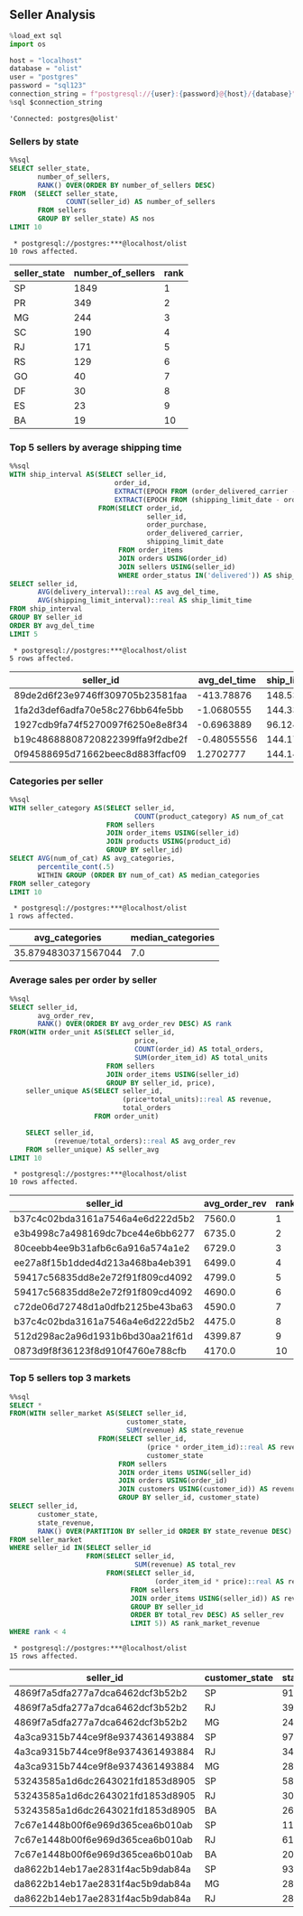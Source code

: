 ## **Seller Analysis**

```python
%load_ext sql
import os
```


```python
host = "localhost"
database = "olist"
user = "postgres"
password = "sql123"
connection_string = f"postgresql://{user}:{password}@{host}/{database}"
%sql $connection_string
```




    'Connected: postgres@olist'



### **Sellers by state**


```sql
%%sql
SELECT seller_state,
       number_of_sellers,
       RANK() OVER(ORDER BY number_of_sellers DESC)
FROM  (SELECT seller_state,
              COUNT(seller_id) AS number_of_sellers
       FROM sellers
       GROUP BY seller_state) AS nos
LIMIT 10
```

     * postgresql://postgres:***@localhost/olist
    10 rows affected.





<table>
    <thead>
        <tr>
            <th>seller_state</th>
            <th>number_of_sellers</th>
            <th>rank</th>
        </tr>
    </thead>
    <tbody>
        <tr>
            <td>SP</td>
            <td>1849</td>
            <td>1</td>
        </tr>
        <tr>
            <td>PR</td>
            <td>349</td>
            <td>2</td>
        </tr>
        <tr>
            <td>MG</td>
            <td>244</td>
            <td>3</td>
        </tr>
        <tr>
            <td>SC</td>
            <td>190</td>
            <td>4</td>
        </tr>
        <tr>
            <td>RJ</td>
            <td>171</td>
            <td>5</td>
        </tr>
        <tr>
            <td>RS</td>
            <td>129</td>
            <td>6</td>
        </tr>
        <tr>
            <td>GO</td>
            <td>40</td>
            <td>7</td>
        </tr>
        <tr>
            <td>DF</td>
            <td>30</td>
            <td>8</td>
        </tr>
        <tr>
            <td>ES</td>
            <td>23</td>
            <td>9</td>
        </tr>
        <tr>
            <td>BA</td>
            <td>19</td>
            <td>10</td>
        </tr>
    </tbody>
</table>



### **Top 5 sellers by average shipping time**


```sql
%%sql
WITH ship_interval AS(SELECT seller_id,
                          order_id,
                          EXTRACT(EPOCH FROM (order_delivered_carrier - order_purchase)::interval)/3600 AS delivery_interval,
                          EXTRACT(EPOCH FROM (shipping_limit_date - order_purchase)::interval)/3600 AS shipping_limit_interval
                      FROM(SELECT order_id,
                                  seller_id,
                                  order_purchase,
                                  order_delivered_carrier,
                                  shipping_limit_date
                           FROM order_items
                           JOIN orders USING(order_id)
                           JOIN sellers USING(seller_id)
                           WHERE order_status IN('delivered')) AS ship_time)
SELECT seller_id,
       AVG(delivery_interval)::real AS avg_del_time,
       AVG(shipping_limit_interval)::real AS ship_limit_time
FROM ship_interval
GROUP BY seller_id
ORDER BY avg_del_time 
LIMIT 5
```

     * postgresql://postgres:***@localhost/olist
    5 rows affected.





<table>
    <thead>
        <tr>
            <th>seller_id</th>
            <th>avg_del_time</th>
            <th>ship_limit_time</th>
        </tr>
    </thead>
    <tbody>
        <tr>
            <td>89de2d6f23e9746ff309705b23581faa</td>
            <td>-413.78876</td>
            <td>148.53955</td>
        </tr>
        <tr>
            <td>1fa2d3def6adfa70e58c276bb64fe5bb</td>
            <td>-1.0680555</td>
            <td>144.33945</td>
        </tr>
        <tr>
            <td>1927cdb9fa74f5270097f6250e8e8f34</td>
            <td>-0.6963889</td>
            <td>96.12444</td>
        </tr>
        <tr>
            <td>b19c48688808720822399ffa9f2dbe2f</td>
            <td>-0.48055556</td>
            <td>144.17473</td>
        </tr>
        <tr>
            <td>0f94588695d71662beec8d883ffacf09</td>
            <td>1.2702777</td>
            <td>144.14223</td>
        </tr>
    </tbody>
</table>



### **Categories per seller**


```sql
%%sql
WITH seller_category AS(SELECT seller_id,
                               COUNT(product_category) AS num_of_cat
                        FROM sellers
                        JOIN order_items USING(seller_id)
                        JOIN products USING(product_id)
                        GROUP BY seller_id)
SELECT AVG(num_of_cat) AS avg_categories,
       percentile_cont(.5)
       WITHIN GROUP (ORDER BY num_of_cat) AS median_categories
FROM seller_category
LIMIT 10
```

     * postgresql://postgres:***@localhost/olist
    1 rows affected.





<table>
    <thead>
        <tr>
            <th>avg_categories</th>
            <th>median_categories</th>
        </tr>
    </thead>
    <tbody>
        <tr>
            <td>35.8794830371567044</td>
            <td>7.0</td>
        </tr>
    </tbody>
</table>



### **Average sales per order by seller**


```sql
%%sql
SELECT seller_id,
       avg_order_rev,
       RANK() OVER(ORDER BY avg_order_rev DESC) AS rank
FROM(WITH order_unit AS(SELECT seller_id,
                               price,
                               COUNT(order_id) AS total_orders,
                               SUM(order_item_id) AS total_units
                        FROM sellers
                        JOIN order_items USING(seller_id)
                        GROUP BY seller_id, price),
    seller_unique AS(SELECT seller_id,
                            (price*total_units)::real AS revenue,
                            total_orders
                     FROM order_unit)

    SELECT seller_id,
           (revenue/total_orders)::real AS avg_order_rev
    FROM seller_unique) AS seller_avg
LIMIT 10
```

     * postgresql://postgres:***@localhost/olist
    10 rows affected.





<table>
    <thead>
        <tr>
            <th>seller_id</th>
            <th>avg_order_rev</th>
            <th>rank</th>
        </tr>
    </thead>
    <tbody>
        <tr>
            <td>b37c4c02bda3161a7546a4e6d222d5b2</td>
            <td>7560.0</td>
            <td>1</td>
        </tr>
        <tr>
            <td>e3b4998c7a498169dc7bce44e6bb6277</td>
            <td>6735.0</td>
            <td>2</td>
        </tr>
        <tr>
            <td>80ceebb4ee9b31afb6c6a916a574a1e2</td>
            <td>6729.0</td>
            <td>3</td>
        </tr>
        <tr>
            <td>ee27a8f15b1dded4d213a468ba4eb391</td>
            <td>6499.0</td>
            <td>4</td>
        </tr>
        <tr>
            <td>59417c56835dd8e2e72f91f809cd4092</td>
            <td>4799.0</td>
            <td>5</td>
        </tr>
        <tr>
            <td>59417c56835dd8e2e72f91f809cd4092</td>
            <td>4690.0</td>
            <td>6</td>
        </tr>
        <tr>
            <td>c72de06d72748d1a0dfb2125be43ba63</td>
            <td>4590.0</td>
            <td>7</td>
        </tr>
        <tr>
            <td>b37c4c02bda3161a7546a4e6d222d5b2</td>
            <td>4475.0</td>
            <td>8</td>
        </tr>
        <tr>
            <td>512d298ac2a96d1931b6bd30aa21f61d</td>
            <td>4399.87</td>
            <td>9</td>
        </tr>
        <tr>
            <td>0873d9f8f36123f8d910f4760e788cfb</td>
            <td>4170.0</td>
            <td>10</td>
        </tr>
    </tbody>
</table>



### **Top 5 sellers top 3 markets**


```sql
%%sql
SELECT *
FROM(WITH seller_market AS(SELECT seller_id,
                             customer_state,
                             SUM(revenue) AS state_revenue
                      FROM(SELECT seller_id, 
                                  (price * order_item_id)::real AS revenue,
                                  customer_state
                           FROM sellers
                           JOIN order_items USING(seller_id)
                           JOIN orders USING(order_id)
                           JOIN customers USING(customer_id)) AS revenue_per_state
                           GROUP BY seller_id, customer_state)
SELECT seller_id, 
       customer_state,
       state_revenue,
       RANK() OVER(PARTITION BY seller_id ORDER BY state_revenue DESC)
FROM seller_market
WHERE seller_id IN(SELECT seller_id
                   FROM(SELECT seller_id,
                               SUM(revenue) AS total_rev
                        FROM(SELECT seller_id, 
                                    (order_item_id * price)::real AS revenue
                              FROM sellers
                              JOIN order_items USING(seller_id)) AS rev
                              GROUP BY seller_id
                              ORDER BY total_rev DESC) AS seller_rev
                              LIMIT 5)) AS rank_market_revenue
WHERE rank < 4
```

     * postgresql://postgres:***@localhost/olist
    15 rows affected.





<table>
    <thead>
        <tr>
            <th>seller_id</th>
            <th>customer_state</th>
            <th>state_revenue</th>
            <th>rank</th>
        </tr>
    </thead>
    <tbody>
        <tr>
            <td>4869f7a5dfa277a7dca6462dcf3b52b2</td>
            <td>SP</td>
            <td>91269.52</td>
            <td>1</td>
        </tr>
        <tr>
            <td>4869f7a5dfa277a7dca6462dcf3b52b2</td>
            <td>RJ</td>
            <td>39960.938</td>
            <td>2</td>
        </tr>
        <tr>
            <td>4869f7a5dfa277a7dca6462dcf3b52b2</td>
            <td>MG</td>
            <td>24398.865</td>
            <td>3</td>
        </tr>
        <tr>
            <td>4a3ca9315b744ce9f8e9374361493884</td>
            <td>SP</td>
            <td>97923.86</td>
            <td>1</td>
        </tr>
        <tr>
            <td>4a3ca9315b744ce9f8e9374361493884</td>
            <td>RJ</td>
            <td>34929.03</td>
            <td>2</td>
        </tr>
        <tr>
            <td>4a3ca9315b744ce9f8e9374361493884</td>
            <td>MG</td>
            <td>28982.508</td>
            <td>3</td>
        </tr>
        <tr>
            <td>53243585a1d6dc2643021fd1853d8905</td>
            <td>SP</td>
            <td>58100.15</td>
            <td>1</td>
        </tr>
        <tr>
            <td>53243585a1d6dc2643021fd1853d8905</td>
            <td>RJ</td>
            <td>30554.172</td>
            <td>2</td>
        </tr>
        <tr>
            <td>53243585a1d6dc2643021fd1853d8905</td>
            <td>BA</td>
            <td>26564.33</td>
            <td>3</td>
        </tr>
        <tr>
            <td>7c67e1448b00f6e969d365cea6b010ab</td>
            <td>SP</td>
            <td>115870.59</td>
            <td>1</td>
        </tr>
        <tr>
            <td>7c67e1448b00f6e969d365cea6b010ab</td>
            <td>RJ</td>
            <td>61318.992</td>
            <td>2</td>
        </tr>
        <tr>
            <td>7c67e1448b00f6e969d365cea6b010ab</td>
            <td>BA</td>
            <td>20978.963</td>
            <td>3</td>
        </tr>
        <tr>
            <td>da8622b14eb17ae2831f4ac5b9dab84a</td>
            <td>SP</td>
            <td>93375.36</td>
            <td>1</td>
        </tr>
        <tr>
            <td>da8622b14eb17ae2831f4ac5b9dab84a</td>
            <td>MG</td>
            <td>28836.824</td>
            <td>2</td>
        </tr>
        <tr>
            <td>da8622b14eb17ae2831f4ac5b9dab84a</td>
            <td>RJ</td>
            <td>28352.11</td>
            <td>3</td>
        </tr>
    </tbody>
</table>




```python

```
